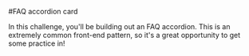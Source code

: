 #FAQ accordion card

In this challenge, you'll be building out an FAQ accordion. This is an extremely common front-end pattern, so it's a great opportunity to get some practice in!
